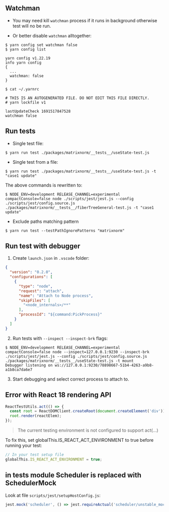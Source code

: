 
## Watchman

* You may need kill `watchman` process if it runs in background otherwise test will no be run.

* Or better disable `watchman` alltogether:

```
$ yarn config set watchman false
$ yarn config list

yarn config v1.22.19
info yarn config
{
  ...
  watchman: false
}
```

```
$ cat ~/.yarnrc

# THIS IS AN AUTOGENERATED FILE. DO NOT EDIT THIS FILE DIRECTLY.
# yarn lockfile v1

lastUpdateCheck 1691517847528
watchman false
```

## Run tests

- Single test file:

```
$ yarn run test ./packages/matrixnorm/__tests__/useState-test.js
```

- Single test from a file:

```
$ yarn run test ./packages/matrixnorm/__tests__/useState-test.js -t "case1 update"
```

The above commands is rewritten to:

```
$ NODE_ENV=development RELEASE_CHANNEL=experimental compactConsole=false node ./scripts/jest/jest.js --config ./scripts/jest/config.source.js ./packages/matrixnorm/__tests__/fiberTreeGeneral-test.js -t "case1 update"
```

- Exclude paths matching pattern

```
$ yarn run test --testPathIgnorePatterns "matrixnorm"
```

## Run test with debugger

1. Create `launch.json` in `.vscode` folder:

```json
{
  "version": "0.2.0",
  "configurations": [
    {
      "type": "node",
      "request": "attach",
      "name": "Attach to Node process",
      "skipFiles": [
        "<node_internals>/**"
      ],
      "processId": "${command:PickProcess}"
    }
  ]
}
```

2. Run tests with `--inspect --inspect-brk` flags:

```
$ NODE_ENV=development RELEASE_CHANNEL=experimental compactConsole=false node --inspect=127.0.0.1:9230 --inspect-brk ./scripts/jest/jest.js --config ./scripts/jest/config.source.js ./packages/matrixnorm/__tests__/useState-test.js -t mount
Debugger listening on ws://127.0.0.1:9230/78898667-51b4-4263-a9b8-a1b8ca7da6e7
```

3. Start debugging and select correct process to attach to.

## Error with React 18 rendering API

```javascript
ReactTestUtils.act(() => {
  const root = ReactDOMClient.createRoot(document.createElement('div'));
  root.render(reactElem);
});
```

>The current testing environment is not configured to support act(…)

To fix this, set globalThis.IS_REACT_ACT_ENVIRONMENT to true before running your test:

```javascript
// In your test setup file
globalThis.IS_REACT_ACT_ENVIRONMENT = true;
```

## in tests module Scheduler is replaced with SchedulerMock

Look at file `scripts/jest/setupHostConfig.js`:

```javascript
jest.mock('scheduler', () => jest.requireActual('scheduler/unstable_mock'));
```